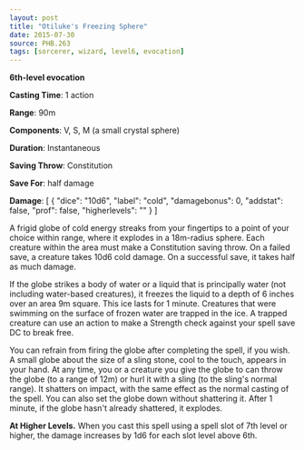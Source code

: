 ```yaml
---
layout: post
title: "Otiluke's Freezing Sphere"
date: 2015-07-30
source: PHB.263
tags: [sorcerer, wizard, level6, evocation]
---
```


**6th-level evocation**

**Casting Time**: 1 action

**Range**: 90m

**Components**: V, S, M (a small crystal sphere)

**Duration**: Instantaneous

**Saving Throw**: Constitution

**Save For**: half damage

**Damage**: [ { "dice": "10d6", "label": "cold", "damagebonus": 0, "addstat": false, "prof": false, "higherlevels": "" } ]

A frigid globe of cold energy streaks from your fingertips to a point of your choice within range, where it explodes in a 18m-radius sphere. Each creature within the area must make a Constitution saving throw. On a failed save, a creature takes 10d6 cold damage. On a successful save, it takes half as much damage.

If the globe strikes a body of water or a liquid that is principally water (not including water-based creatures), it freezes the liquid to a depth of 6 inches over an area 9m square. This ice lasts for 1 minute. Creatures that were swimming on the surface of frozen water are trapped in the ice. A trapped creature can use an action to make a Strength check against your spell save DC to break free.

You can refrain from firing the globe after completing the spell, if you wish. A small globe about the size of a sling stone, cool to the touch, appears in your hand. At any time, you or a creature you give the globe to can throw the globe (to a range of 12m) or hurl it with a sling (to the sling's normal range). It shatters on impact, with the same effect as the normal casting of the spell. You can also set the globe down without shattering it. After 1 minute, if the globe hasn't already shattered, it explodes.

**At Higher Levels.** When you cast this spell using a spell slot of 7th level or higher, the damage increases by 1d6 for each slot level above 6th.
